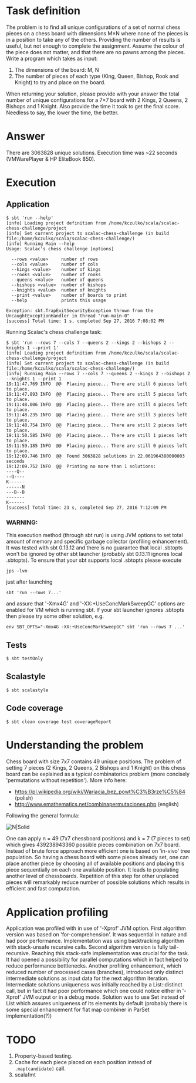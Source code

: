 # Task definition
The problem is to find all unique configurations of a set of normal chess pieces on a chess board with dimensions M×N where none of the   pieces is in a position to take any of the others. Providing the number of results is useful, but not enough to complete the assignment.   Assume the colour of the piece does not matter, and that there are no pawns among the pieces. 
Write a program which takes as input:

1. The dimensions of the board: M, N
2. The number of pieces of each type (King, Queen, Bishop, Rook and Knight) to try and place on the board. 

When returning your solution, please provide with your answer the total number of unique configurations for a 7×7 board with 2 Kings, 2 Queens, 2 Bishops and 1 Knight. Also provide the time it took to get the final score. Needless to say, the lower the time, the better.

# Answer
There are 3063828 unique solutions. Execution time was ~22 seconds (VMWarePlayer & HP EliteBook 850).

# Execution

## Application

```
$ sbt 'run --help'
[info] Loading project definition from /home/kczulko/scala/scalac-chess-challenge/project
[info] Set current project to scalac-chess-challenge (in build file:/home/kczulko/scala/scalac-chess-challenge/)
[info] Running Main --help
Usage: Scalac's chess challenge [options]

  --rows <value>     number of rows
  --cols <value>     number of cols
  --kings <value>    number of kings
  --rooks <value>    number of rooks
  --queens <value>   number of queens
  --bishops <value>  number of bishops
  --knights <value>  number of knights
  --print <value>    number of boards to print
  --help             prints this usage

Exception: sbt.TrapExitSecurityException thrown from the UncaughtExceptionHandler in thread "run-main-0"
[success] Total time: 1 s, completed Sep 27, 2016 7:08:02 PM
```
Running Scalac's chess challenge task:
```
$ sbt 'run --rows 7 --cols 7 --queens 2 --kings 2 --bishops 2 --knights 1 --print 1'
[info] Loading project definition from /home/kczulko/scala/scalac-chess-challenge/project
[info] Set current project to scalac-chess-challenge (in build file:/home/kczulko/scala/scalac-chess-challenge/)
[info] Running Main --rows 7 --cols 7 --queens 2 --kings 2 --bishops 2 --knights 1 --print 1
19:11:47.769 INFO  @@  Placing piece... There are still 6 pieces left to place.
19:11:47.893 INFO  @@  Placing piece... There are still 5 pieces left to place.
19:11:48.006 INFO  @@  Placing piece... There are still 4 pieces left to place.
19:11:48.235 INFO  @@  Placing piece... There are still 3 pieces left to place.
19:11:48.754 INFO  @@  Placing piece... There are still 2 pieces left to place.
19:11:50.585 INFO  @@  Placing piece... There are still 1 pieces left to place.
19:11:59.185 INFO  @@  Placing piece... There are still 0 pieces left to place.
19:12:09.746 INFO  @@  Found 3063828 solutions in 22.061964380000003 seconds
19:12:09.752 INFO  @@  Printing no more than 1 solutions: 
----Q--
--Q----
K------
------N
---B--B
-------
K------
[success] Total time: 23 s, completed Sep 27, 2016 7:12:09 PM
```

### WARNING: 
This execution method (through sbt run) is using JVM options to set total amount of memory and specific garbage collector (profiling enhancement). It was tested with sbt 0.13.12 and there is no guarantee that local .sbtopts won't be ignored by other sbt launcher (probably sbt 0.13.11 ignores local .sbtopts). To ensure that your sbt supports local .sbtopts please execute 
```
jps -lvm
```
just after launching 
```
sbt 'run --rows 7...'
```
and assure that '-Xmx4G' and '-XX:+UseConcMarkSweepGC' options are enabled for VM which is running sbt. If your sbt launcher ignores .sbtopts then please try some other solution, e.g.
```
env SBT_OPTS="-Xmx4G -XX:+UseConcMarkSweepGC" sbt 'run --rows 7 ...'
```

## Tests

```
$ sbt testOnly
```

## Scalastyle

```
$ sbt scalastyle
```

## Code coverage

```
$ sbt clean coverage test coverageReport
```

# Understanding the problem
Chess board with size 7x7 contains 49 unique positions. The problem of setting 7 pieces (2 Kings, 2 Queens, 2 Bishops and 1 Knight) on this chess board can be explained as a typical combinatorics problem (more concisely 'permutations without repetition'). More info here:

* https://pl.wikipedia.org/wiki/Wariacja_bez_powt%C3%B3rze%C5%84 (polish)
* http://www.emathematics.net/combinapermutaciones.php (english)

Following the general formula:

![N|Solid](https://wikimedia.org/api/rest_v1/media/math/render/svg/515c1d989702311cb96007667c5a44104323a6ef)

One can apply n = 49 (7x7 chessboard positions) and k = 7 (7 pieces to set) which gives 439238943360 possible pieces combination on 7x7 board. Instead of brute force approach more efficient one is based on 'in-vivo' tree population. So having a chess board with some pieces already set, one can place another piece by choosing all of available positions and placing this piece sequentially on each one available position. It leads to populating another level of chessboards. Repetition of this step for other unplaced pieces will remarkably reduce number of possible solutions which results in efficient and fast computation.

# Application profiling

Application was profiled with in use of '-Xprof' JVM option. First algorithm version was based on 'for-comprehension'. It was sequential in nature and had poor performance. Implementation was using backtracking algorithm with stack-unsafe recursive calls. Second algorithm version is fully tail-recursive. Reaching this stack-safe implementation was crucial for the task. It had opened a possibility for parallel computations which in fact helped to reduce performance bottlenecks. Another profiling enhancement, which reduced number of processed cases (branches), introduced only distinct intermediate solutions as input data for the next algorithm iteration. Intermediate solutions uniqueness was initially reached by a List::distinct call, but in fact it had poor performance which one could notice either in '-Xprof' JVM output or in a debug mode. Solution was to use Set instead of List which assures uniqueness of its elements by default (probably there is some special enhancement for flat map combiner in ParSet implementation(?))

# TODO
1. Property-based testing.
2. Cache for each piece placed on each position instead of ```.map(candidate)``` call.
3. scalafmt
